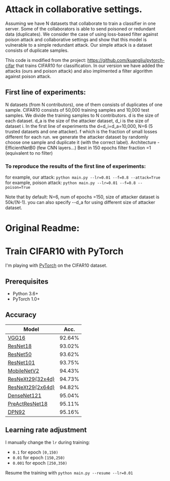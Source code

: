 # Attack in collaborative settings.
Assuming we have N datasets that collaborate to train a classifier in one server. Some of the collaborators is able to send poisoned or redundant data (duplicates).
We consider the case of using loss-based filter against poison attack and collaborative settings and show that this model is vulnerable to a simple redundant attack.
Our simple attack is a dataset consists of duplicate samples.

This code is modified from the project: https://github.com/kuangliu/pytorch-cifar that trains CIFAR10 for classification. In our version we have added the attacks (ours and poison attack) and also implmented a filter algorithm against poison attack.


## First line of experiments:
N datasets (from N contributors), one of them consists of duplicates of one sample.
CIFAR10 consists of 50,000 training samples and 10,000 test samples.
We divide the training samples to N contributors. d is the size  of each dataset. d_a is the size of the attacker dataset, d_i is the size of dataset i.
In the first line of experiments the d=d_i=d_a=10,000, N=6 (5 trusted datasets and one attacker). f which is the fraction of small losses different for each run.
we generate the attacker dataset by randomly choose one sample and duplicate it (with the correct label).
Architecture -EfficientNetB0 (few CNN layers…)
Best in 150 epochs
filter fraction =1 (equivalent to no filter)

### To reproduce the results of the first line of experiments:
for example, our attack:
`python main.py --lr=0.01 --f=0.8 --attack=True`
for example, poison attack:
`python main.py --lr=0.01 --f=0.8 --poison=True`

Note that by default: N=6, num of epochs =150, size of attacker dataset is 50k/(N-1). you can also specify --d_a for using different size of attacker dataset.
# Original Readme:
# Train CIFAR10 with PyTorch

I'm playing with [PyTorch](http://pytorch.org/) on the CIFAR10 dataset.

## Prerequisites
- Python 3.6+
- PyTorch 1.0+

## Accuracy
| Model             | Acc.        |
| ----------------- | ----------- |
| [VGG16](https://arxiv.org/abs/1409.1556)              | 92.64%      |
| [ResNet18](https://arxiv.org/abs/1512.03385)          | 93.02%      |
| [ResNet50](https://arxiv.org/abs/1512.03385)          | 93.62%      |
| [ResNet101](https://arxiv.org/abs/1512.03385)         | 93.75%      |
| [MobileNetV2](https://arxiv.org/abs/1801.04381)       | 94.43%      |
| [ResNeXt29(32x4d)](https://arxiv.org/abs/1611.05431)  | 94.73%      |
| [ResNeXt29(2x64d)](https://arxiv.org/abs/1611.05431)  | 94.82%      |
| [DenseNet121](https://arxiv.org/abs/1608.06993)       | 95.04%      |
| [PreActResNet18](https://arxiv.org/abs/1603.05027)    | 95.11%      |
| [DPN92](https://arxiv.org/abs/1707.01629)             | 95.16%      |

## Learning rate adjustment
I manually change the `lr` during training:
- `0.1` for epoch `[0,150)`
- `0.01` for epoch `[150,250)`
- `0.001` for epoch `[250,350)`

Resume the training with `python main.py --resume --lr=0.01`

